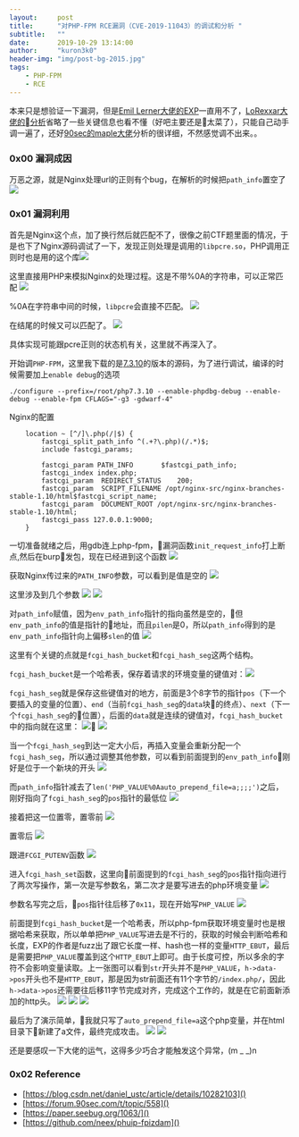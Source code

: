 ```yaml
---
layout:     post
title:      "对PHP-FPM RCE漏洞（CVE-2019-11043）的调试和分析 "
subtitle:   ""
date:       2019-10-29 13:14:00
author:     "kuron3k0"
header-img: "img/post-bg-2015.jpg"
tags:
    - PHP-FPM
    - RCE
---
```


本来只是想验证一下漏洞，但是[Emil Lerner大佬的EXP](https://github.com/neex/phuip-fpizdam)一直用不了，[LoRexxar大佬的分析](https://paper.seebug.org/1063/)省略了一些关键信息也看不懂（好吧主要还是太菜了），只能自己动手调一遍了，还好[90sec的maple大佬](https://forum.90sec.com/t/topic/558)分析的很详细，不然感觉调不出来。。


### 0x00 漏洞成因

万恶之源，就是Nginx处理url的正则有个bug，在解析的时候把`path_info`置空了
![](/img/in-post/CVE-2019-11043/bugissue.png)


### 0x01 漏洞利用

首先是Nginx这个点，加了换行然后就匹配不了，很像之前CTF题里面的情况，于是也下了Nginx源码调试了一下，发现正则处理是调用的`libpcre.so`，PHP调用正则时也是用的这个库![](/img/in-post/CVE-2019-11043/WX20191029-101207.png)

这里直接用PHP来模拟Nginx的处理过程。这是不带%0A的字符串，可以正常匹配
![](/img/in-post/CVE-2019-11043/WX20191026-100416.png)

%0A在字符串中间的时候，`libpcre`会直接不匹配。
![](/img/in-post/CVE-2019-11043/WX20191026-100340.png)

在结尾的时候又可以匹配了。
![](/img/in-post/CVE-2019-11043/WX20191026-100432.png)

具体实现可能跟pcre正则的状态机有关，这里就不再深入了。


开始调`PHP-FPM`，这里我下载的是[7.3.10](https://github.com/php/php-src/tree/PHP-7.3.10)的版本的源码，为了进行调试，编译的时候需要加上`enable debug`的选项
```shell
./configure --prefix=/root/php7.3.10 --enable-phpdbg-debug --enable-debug --enable-fpm CFLAGS="-g3 -gdwarf-4"
```

Nginx的配置
```
    location ~ [^/]\.php(/|$) {
        fastcgi_split_path_info ^(.+?\.php)(/.*)$;
        include fastcgi_params;

        fastcgi_param PATH_INFO       $fastcgi_path_info;
        fastcgi_index index.php;
        fastcgi_param  REDIRECT_STATUS    200;
        fastcgi_param  SCRIPT_FILENAME /opt/nginx-src/nginx-branches-stable-1.10/html$fastcgi_script_name;
        fastcgi_param  DOCUMENT_ROOT /opt/nginx-src/nginx-branches-stable-1.10/html;
        fastcgi_pass 127.0.0.1:9000;
    }
```


一切准备就绪之后，用gdb连上php-fpm，漏洞函数`init_request_info`打上断点,然后在burp发包，现在已经进到这个函数
![](/img/in-post/CVE-2019-11043/init.png)

获取Nginx传过来的`PATH_INFO`参数，可以看到是值是空的
![](/img/in-post/CVE-2019-11043/getpathinfo.png)


这里涉及到几个参数
![](/img/in-post/CVE-2019-11043/length.png)
![](/img/in-post/CVE-2019-11043/length1.png)


对`path_info`赋值，因为`env_path_info`指针的指向虽然是空的，但`env_path_info`的值是指针的地址，而且`pilen`是0，所以`path_info`得到的是`env_path_info`指针向上偏移`slen`的值
![](/img/in-post/CVE-2019-11043/pathinfoassign.png)

这里有个关键的点就是`fcgi_hash_bucket`和`fcgi_hash_seg`这两个结构。

`fcgi_hash_bucket`是一个哈希表，保存着请求的环境变量的键值对：![](/img/in-post/CVE-2019-11043/bucket.png)

`fcgi_hash_seg`就是保存这些键值对的地方，前面是3个8字节的指针`pos`（下一个要插入的变量的位置）、`end`（当前`fcgi_hash_seg`的`data`块的终点）、`next`（下一个`fcgi_hash_seg`的位置），后面的`data`就是连续的键值对，`fcgi_hash_bucket`中的指向就在这里：
![](/img/in-post/CVE-2019-11043/seg.png)
![](/img/in-post/CVE-2019-11043/seg1.png)



当一个`fcgi_hash_seg`到达一定大小后，再插入变量会重新分配一个`fcgi_hash_seg`，所以通过调整其他参数，可以看到前面提到的`env_path_info`刚好是位于一个新块的开头
![](/img/in-post/CVE-2019-11043/seg2.png)

而`path_info`指针减去了`len('PHP_VALUE%0Aauto_prepend_file=a;;;;')`之后，刚好指向了`fcgi_hash_seg`的`pos`指针的最低位
![](/img/in-post/CVE-2019-11043/pathinfo-pos.png)


接着把这一位置零，置零前
![](/img/in-post/CVE-2019-11043/before0.png)


置零后
![](/img/in-post/CVE-2019-11043/after0.png)

跟进`FCGI_PUTENV`函数
![](/img/in-post/CVE-2019-11043/putenv.png)

进入`fcgi_hash_set`函数，这里向前面提到的`fcgi_hash_seg`的`pos`指针指向进行了两次写操作，第一次是写参数名，第二次才是要写进去的php环境变量
![](/img/in-post/CVE-2019-11043/hashset.png)


参数名写完之后，`pos`指针往后移了`0x11`，现在开始写`PHP_VALUE`
![](/img/in-post/CVE-2019-11043/memcpy.png)


前面提到`fcgi_hash_bucket`是一个哈希表，所以php-fpm获取环境变量时也是根据哈希来获取，所以单单把`PHP_VALUE`写进去是不行的，获取的时候会判断哈希和长度，EXP的作者是fuzz出了跟它长度一样、hash也一样的变量`HTTP_EBUT`，最后是需要把`PHP_VALUE`覆盖到这个`HTTP_EBUT`上即可。由于长度可控，所以多余的字符不会影响变量读取。上一张图可以看到`str`开头并不是`PHP_VALUE`，`h->data->pos`开头也不是`HTTP_EBUT`，那是因为str前面还有11个字节的`/index.php/`，因此`h->data->pos`还需要往后移11字节完成对齐，完成这个工作的，就是在它前面新添加的http头。
![](/img/in-post/CVE-2019-11043/beforecp.png)
![](/img/in-post/CVE-2019-11043/aftercpy.png)
![](/img/in-post/CVE-2019-11043/pisos.png)

最后为了演示简单，我就只写了`auto_prepend_file=a`这个php变量，并在html目录下新建了a文件，最终完成攻击。
![](/img/in-post/CVE-2019-11043/a.png)
![](/img/in-post/CVE-2019-11043/id.png)


还是要感叹一下大佬的运气，这得多少巧合才能触发这个异常，(m _ _)n



### 0x02 Reference

-   [https://blog.csdn.net/daniel_ustc/article/details/10282103]()
- [https://forum.90sec.com/t/topic/558]()
- [https://paper.seebug.org/1063/]()
- [https://github.com/neex/phuip-fpizdam]()
